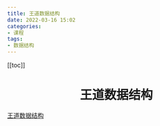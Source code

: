 ```yaml
---
title: 王道数据结构
date: 2022-03-16 15:02
categories:
- 课程
tags:
- 数据结构
---
```


<!-- more -->
[[toc]]
<div align="center"><h1><strong> 王道数据结构</strong></h1></div>



[王道数据结构](https://www.bilibili.com/video/BV1b7411N798)
